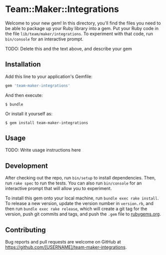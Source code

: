 # Team::Maker::Integrations

Welcome to your new gem! In this directory, you'll find the files you need to be able to package up your Ruby library into a gem. Put your Ruby code in the file `lib/team/maker/integrations`. To experiment with that code, run `bin/console` for an interactive prompt.

TODO: Delete this and the text above, and describe your gem

## Installation

Add this line to your application's Gemfile:

```ruby
gem 'team-maker-integrations'
```

And then execute:

    $ bundle

Or install it yourself as:

    $ gem install team-maker-integrations

## Usage

TODO: Write usage instructions here

## Development

After checking out the repo, run `bin/setup` to install dependencies. Then, run `rake spec` to run the tests. You can also run `bin/console` for an interactive prompt that will allow you to experiment.

To install this gem onto your local machine, run `bundle exec rake install`. To release a new version, update the version number in `version.rb`, and then run `bundle exec rake release`, which will create a git tag for the version, push git commits and tags, and push the `.gem` file to [rubygems.org](https://rubygems.org).

## Contributing

Bug reports and pull requests are welcome on GitHub at https://github.com/[USERNAME]/team-maker-integrations.
